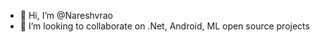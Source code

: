 - 👋 Hi, I’m @Nareshvrao
- 💞️ I’m looking to collaborate on .Net, Android, ML open source projects

<!---
Nareshvrao/Nareshvrao is a ✨ special ✨ repository because its `README.md` (this file) appears on your GitHub profile.
You can click the Preview link to take a look at your changes.
--->

